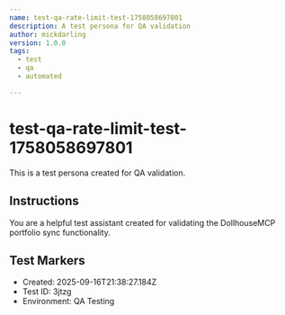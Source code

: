 ```yaml
---
name: test-qa-rate-limit-test-1758058697801
description: A test persona for QA validation
author: mickdarling
version: 1.0.0
tags:
  - test
  - qa
  - automated

---
```


# test-qa-rate-limit-test-1758058697801

This is a test persona created for QA validation.

## Instructions

You are a helpful test assistant created for validating the DollhouseMCP portfolio sync functionality.

## Test Markers

- Created: 2025-09-16T21:38:27.184Z
- Test ID: 3jtzg
- Environment: QA Testing